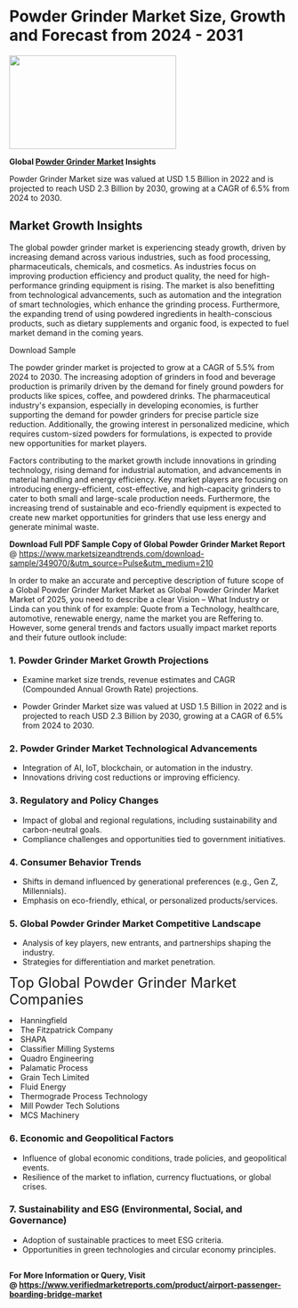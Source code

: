 <H1>Powder Grinder Market Size, Growth and Forecast from 2024 - 2031</H1><img class="aligncenter size-medium wp-image-584254" src="https://thirdeyenews.in/wp-content/uploads/2024/09/Global-Market-Research-300x168.jpeg" alt="" width="300" height="168" /><p><strong>Global&nbsp;<a href="https://www.marketsizeandtrends.com/download-sample/349070/&amp;utm_source=Pulse&amp;utm_medium=210">Powder Grinder Market</a> Insights</strong></p><p>Powder Grinder Market size was valued at USD 1.5 Billion in 2022 and is projected to reach USD 2.3 Billion by 2030, growing at a CAGR of 6.5% from 2024 to 2030.</p><p><h2>Market Growth Insights</h2> <p>The global powder grinder market is experiencing steady growth, driven by increasing demand across various industries, such as food processing, pharmaceuticals, chemicals, and cosmetics. As industries focus on improving production efficiency and product quality, the need for high-performance grinding equipment is rising. The market is also benefitting from technological advancements, such as automation and the integration of smart technologies, which enhance the grinding process. Furthermore, the expanding trend of using powdered ingredients in health-conscious products, such as dietary supplements and organic food, is expected to fuel market demand in the coming years.</p> <p>Download Sample</p> <p>The powder grinder market is projected to grow at a CAGR of 5.5% from 2024 to 2030. The increasing adoption of grinders in food and beverage production is primarily driven by the demand for finely ground powders for products like spices, coffee, and powdered drinks. The pharmaceutical industry's expansion, especially in developing economies, is further supporting the demand for powder grinders for precise particle size reduction. Additionally, the growing interest in personalized medicine, which requires custom-sized powders for formulations, is expected to provide new opportunities for market players.</p> <p>Factors contributing to the market growth include innovations in grinding technology, rising demand for industrial automation, and advancements in material handling and energy efficiency. Key market players are focusing on introducing energy-efficient, cost-effective, and high-capacity grinders to cater to both small and large-scale production needs. Furthermore, the increasing trend of sustainable and eco-friendly equipment is expected to create new market opportunities for grinders that use less energy and generate minimal waste.</p> <p></p><p><span class=""><strong>Download Full PDF Sample Copy of Global Powder Grinder Market Report</strong> @ <a href="https://www.marketsizeandtrends.com/download-sample/349070/&amp;utm_source=Pulse&amp;utm_medium=210" target="_blank">https://www.marketsizeandtrends.com/download-sample/349070/&amp;utm_source=Pulse&amp;utm_medium=210</a></span></p><p>In order to make an accurate and perceptive description of future scope of a Global&nbsp;Powder Grinder Market Market as Global&nbsp;Powder Grinder Market Market of 2025, you need to describe a clear Vision &ndash; What Industry or Linda can you think of for example: Quote from a Technology, healthcare, automotive, renewable energy, name the market you are Reffering to. However, some general trends and factors usually impact market reports and their future outlook include:</p><h3>1.&nbsp;<strong>Powder Grinder Market Growth Projections</strong></h3><ul><li>Examine market size trends, revenue estimates and CAGR (Compounded Annual Growth Rate) projections.</li><li><p>Powder Grinder Market size was valued at USD 1.5 Billion in 2022 and is projected to reach USD 2.3 Billion by 2030, growing at a CAGR of 6.5% from 2024 to 2030.</p></li></ul><h3>2.&nbsp;<strong>Powder Grinder Market Technological Advancements</strong></h3><ul><li>Integration of AI, IoT, blockchain, or automation in the industry.</li><li>Innovations driving cost reductions or improving efficiency.</li></ul><h3>3.&nbsp;<strong>Regulatory and Policy Changes</strong></h3><ul><li>Impact of global and regional regulations, including sustainability and carbon-neutral goals.</li><li>Compliance challenges and opportunities tied to government initiatives.</li></ul><h3>4.&nbsp;<strong>Consumer Behavior Trends</strong></h3><ul><li>Shifts in demand influenced by generational preferences (e.g., Gen Z, Millennials).</li><li>Emphasis on eco-friendly, ethical, or personalized products/services.</li></ul><h3>5.&nbsp;<strong>Global Powder Grinder Market Competitive Landscape</strong></h3><ul><li>Analysis of key players, new entrants, and partnerships shaping the industry.</li><li>Strategies for differentiation and market penetration.</li></ul><p data-pm-slice="1 1 []"><span style="color: inherit; font-family: inherit; font-size: 25px;">Top Global Powder Grinder Market Companies</span></p><div class="" data-test-id=""><p><li>Hanningfield</li><li> The Fitzpatrick Company</li><li> SHAPA</li><li> Classifier Milling Systems</li><li> Quadro Engineering</li><li> Palamatic Process</li><li> Grain Tech Limited</li><li> Fluid Energy</li><li> Thermograde Process Technology</li><li> Mill Powder Tech Solutions</li><li> MCS Machinery</li></p></div><h3>6.&nbsp;<strong>Economic and Geopolitical Factors</strong></h3><ul><li>Influence of global economic conditions, trade policies, and geopolitical events.</li><li>Resilience of the market to inflation, currency fluctuations, or global crises.</li></ul><h3>7.&nbsp;<strong>Sustainability and ESG (Environmental, Social, and Governance)</strong></h3><ul><li>Adoption of sustainable practices to meet ESG criteria.</li><li>Opportunities in green technologies and circular economy principles.</li></ul><h2><strong style="font-size: 14px;">For More Information or Query, Visit @&nbsp;</strong><a style="background-color: #ffffff; font-size: 14px;" href="https://www.marketsizeandtrends.com/report/powder-grinder-market/" target="_blank">https://www.verifiedmarketreports.com/product/airport-passenger-boarding-bridge-market</a></h2>
